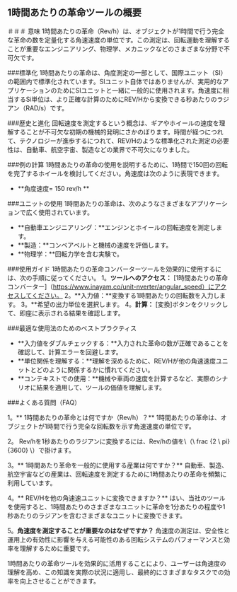 ## 1時間あたりの革命ツールの概要

＃＃＃ 意味
1時間あたりの革命（Rev/h）は、オブジェクトが1時間で行う完全な革命の数を定量化する角速速度の単位です。この測定は、回転運動を理解することが重要なエンジニアリング、物理学、メカニックなどのさまざまな分野で不可欠です。

###標準化
1時間あたりの革命は、角度測定の一部として、国際ユニット（SI）の範囲内で標準化されています。SIユニット自体ではありませんが、実用的なアプリケーションのためにSIユニットと一緒に一般的に使用されます。角速度に相当するSi単位は、より正確な計算のためにREV/Hから変換できる秒あたりのラジアン（RAD/s）です。

###歴史と進化
回転速度を測定するという概念は、ギアやホイールの速度を理解することが不可欠な初期の機械的発明にさかのぼります。時間が経つにつれて、テクノロジーが進歩するにつれて、REV/Hのような標準化された測定の必要性は、自動車、航空宇宙、製造などの業界で不可欠になりました。

###例の計算
1時間あたりの革命の使用を説明するために、1時間で150回の回転を完了するホイールを検討してください。角速度は次のように表現できます。
-  **角度速度= 150 rev/h **

###ユニットの使用
1時間あたりの革命は、次のようなさまざまなアプリケーションで広く使用されています。
-  **自動車エンジニアリング：**エンジンとホイールの回転速度を測定します。
-  **製造：**コンベアベルトと機械の速度を評価します。
-  **物理学：**回転力学を含む実験で。

###使用ガイド
1時間あたりの革命コンバ​​ーターツールを効果的に使用するには、次の手順に従ってください。
1。**ツールへのアクセス：** [1時間あたりの革命コンバ​​ーター]（https://www.inayam.co/unit-nverter/angular_speed）にアクセスしてください。
2。**入力値：**変換する1時間あたりの回転数を入力します。
3。**希望の出力単位を選択します。
4。**計算：** [変換]ボタンをクリックして、即座に表示される結果を確認します。

###最適な使用法のためのベストプラクティス
-  **入力値をダブルチェックする：**入力された革命の数が正確であることを確認して、計算エラーを回避します。
-  **単位関係を理解する：**理解を深めるために、REV/Hが他の角速速度ユニットとどのように関係するかに慣れてください。
-  **コンテキストでの使用：**機械や車両の速度を計算するなど、実際のシナリオに結果を適用して、ツールの価値を理解します。

###よくある質問（FAQ）

1。** 1時間あたりの革命とは何ですか（Rev/h）？**
1時間あたりの革命は、オブジェクトが1時間で行う完全な回転数を示す角速速度の単位です。

2。
Rev/hを1秒あたりのラジアンに変換するには、Rev/hの値を\（\ frac {2 \ pi} {3600} \）で掛けます。

3。** 1時間あたり革命を一般的に使用する産業は何ですか？**
自動車、製造、航空宇宙などの産業は、回転速度を測定するために1時間あたりの革命を頻繁に利用しています。

4。** REV/Hを他の角速速ユニットに変換できますか？**
はい、当社のツールを使用すると、1時間あたりのさまざまなユニットに革命を1分あたりの程度や1秒あたりのラジアンを含むさまざまなユニットに変換できます。

5。**角速度を測定することが重要なのはなぜですか？**
角速度の測定は、安全性と運用上の有効性に影響を与える可能性のある回転システムのパフォーマンスと効率を理解するために重要です。

1時間あたりの革命ツールを効果的に活用することにより、ユーザーは角速度の理解を高め、この知識を実際の状況に適用し、最終的にさまざまなタスクでの効率を向上させることができます。